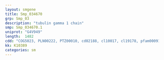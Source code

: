 ```yaml
---
layout: smgene
title: Smp_034670
grp: Smp_03
description: "tubulin gamma 1 chain"
smp: Smp_034670.1
uniprot: "G4V949"
length:  1482
cdd: "COG5023, PLN00222, PTZ00010, cd02188, cl10017, cl19178, pfam00091, pfam03953, smart00864"
kk: K10389
categories: sm
---
```

